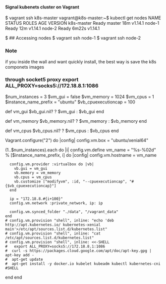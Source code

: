 #### Signal kubenets cluster on Vagrant

$ vagrant ssh k8s-master
vagrant@k8s-master:~$ kubectl get nodes
NAME         STATUS   ROLES    AGE     VERSION
k8s-master   Ready    master   18m     v1.14.1
node-1       Ready    <none>   12m     v1.14.1
node-2       Ready    <none>   6m22s   v1.14.1

$ ## Accessing nodes
$ vagrant ssh node-1
$ vagrant ssh node-2


### Note

if you inside the wall and want quickly install, the best way is save the k8s componets images

### through socket5 proxy export ALL_PROXY=socks5://172.18.8.1:1086

$num_instances = 3
$vm_gui = false
$vm_memory = 1024
$vm_cpus = 1
$instance_name_prefix = "ubuntu"
$vb_cpuexecutioncap = 100

def vm_gui
  $vb_gui.nil? ? $vm_gui : $vb_gui
end

def vm_memory
  $vb_memory.nil? ? $vm_memory : $vb_memory
end

def vm_cpus
  $vb_cpus.nil? ? $vm_cpus : $vb_cpus
end

Vagrant.configure("2") do |config|
  config.vm.box = "ubuntu/xenial64"

  (1..$num_instances).each do |i|
    config.vm.define vm_name = "%s-%02d" % [$instance_name_prefix, i] do |config|
      config.vm.hostname = vm_name

      config.vm.provider :virtualbox do |vb|
        vb.gui = vm_gui
        vb.memory = vm_memory
        vb.cpus = vm_cpus
        vb.customize ["modifyvm", :id, "--cpuexecutioncap", "#{$vb_cpuexecutioncap}"]
      end

      ip = "172.18.8.#{i+100}"
      config.vm.network :private_network, ip: ip

      config.vm.synced_folder "./data", "/vagrant_data"
    end
    # config.vm.provision "shell", inline: "echo 'deb http://apt.kubernetes.io/ kubernetes-xenial main'>/etc/apt/sources.list.d/kubernetes.list"
    # config.vm.provision "shell", inline: "cat /etc/apt/sources.list.d/kubernetes.list"
    # config.vm.provision "shell", inline: <<-SHELL
    #   export ALL_PROXY=socks5://172.18.8.1:1086
    #  curl -s https://packages.cloud.google.com/apt/doc/apt-key.gpg | apt-key add -
    #  apt-get update
    #  apt-get install -y docker.io kubelet kubeadm kubectl kubernetes-cni
    #SHELL
  end
end

